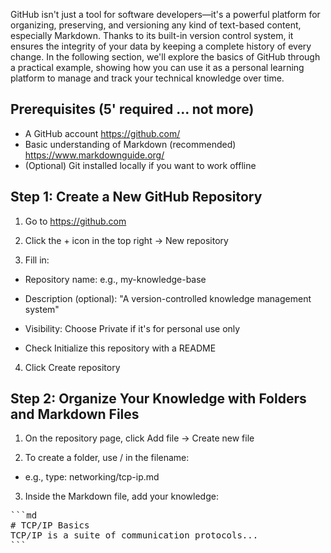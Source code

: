 GitHub isn't just a tool for software developers—it's a powerful platform for organizing, preserving, and versioning any kind of text-based content, especially Markdown. Thanks to its built-in version control system, it ensures the integrity of your data by keeping a complete history of every change. In the following section, we'll explore the basics of GitHub through a practical example, showing how you can use it as a personal learning platform to manage and track your technical knowledge over time.

## Prerequisites (5' required ... not more) ##
- A GitHub account https://github.com/
- Basic understanding of Markdown (recommended) https://www.markdownguide.org/
- (Optional) Git installed locally if you want to work offline

## Step 1: Create a New GitHub Repository ##
1. Go to https://github.com

2. Click the + icon in the top right → New repository

3. Fill in:

- Repository name: e.g., my-knowledge-base

- Description (optional): "A version-controlled knowledge management system"

- Visibility: Choose Private if it's for personal use only

- Check Initialize this repository with a README

4. Click Create repository

## Step 2: Organize Your Knowledge with Folders and Markdown Files ##
1. On the repository page, click Add file → Create new file

2. To create a folder, use / in the filename:

- e.g., type: networking/tcp-ip.md

3. Inside the Markdown file, add your knowledge:
<pre>
```md  
# TCP/IP Basics
TCP/IP is a suite of communication protocols...
```
</pre>

